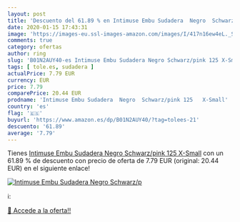 ```yaml
---
layout: post
title: 'Descuento del 61.89 % en Intimuse Embu Sudadera  Negro  Schwarz/p'
date: 2020-01-15 17:43:31
image: 'https://images-eu.ssl-images-amazon.com/images/I/417n16ew4eL._SL200_.jpg'
comments: true
category: ofertas
author: ring
slug: 'B01N2AUY40-es Intimuse Embu Sudadera Negro Schwarz/pink 125 X-Small'
tags: [ tole.es, sudadera ]
actualPrice: 7.79 EUR
currency: EUR
price: 7.79
comparePrice: 20.44 EUR
prodname: 'Intimuse Embu Sudadera  Negro  Schwarz/pink 125   X-Small'
country: 'es'
flag: '🇪🇸'
buyurl: 'https://www.amazon.es/dp/B01N2AUY40/?tag=tolees-21'
descuento: '61.89'
average: '7.79'
---
```


Tienes [Intimuse Embu Sudadera  Negro  Schwarz/pink 125   X-Small](https://www.amazon.es/dp/B01N2AUY40/?tag=tolees-21) con un 61.89 % de descuento con precio de oferta de 7.79 EUR (original: 20.44 EUR) en el siguiente enlace!

[![Intimuse Embu Sudadera  Negro  Schwarz/p](https://images-eu.ssl-images-amazon.com/images/I/417n16ew4eL._SL200_.jpg)](https://www.amazon.es/dp/B01N2AUY40/?tag=tolees-21)

ℹ️:


[🛒 Accede a la oferta!!](https://www.amazon.es/dp/B01N2AUY40/?tag=tolees-21)

